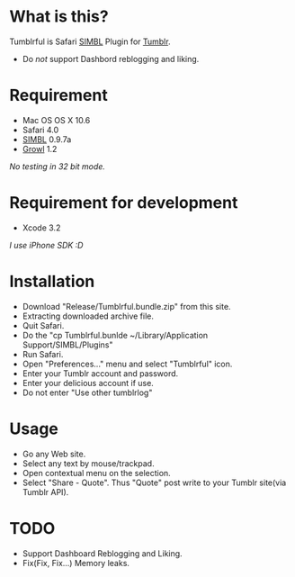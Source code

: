 # What is this?

Tumblrful is Safari [SIMBL](http://www.culater.net/software/SIMBL/SIMBL.php) Plugin for [Tumblr](www.tumblr.com).

- Do *not* support Dashbord reblogging and liking.

# Requirement

- Mac OS OS X 10.6
- Safari 4.0
- [SIMBL](http://www.culater.net/software/SIMBL/SIMBL.php) 0.9.7a
- [Growl](http://growl.info/) 1.2

*No testing in 32 bit mode.*

# Requirement for development

- Xcode 3.2

*I use iPhone SDK :D*

# Installation

- Download "Release/Tumblrful.bundle.zip" from this site.
- Extracting downloaded archive file.
- Quit Safari.
- Do the "cp Tumblrful.bunlde ~/Library/Application Support/SIMBL/Plugins"
- Run Safari.
- Open "Preferences..." menu and select "Tumblrful" icon.
- Enter your Tumblr account and password.
- Enter your delicious account if use.
- Do not enter "Use other tumblrlog"

# Usage

- Go any Web site.
- Select any text by mouse/trackpad.
- Open contextual menu on the selection.
- Select "Share - Quote". Thus "Quote" post write to your Tumblr site(via Tumblr API).

# TODO

- Support Dashboard Reblogging and Liking.
- Fix(Fix, Fix...) Memory leaks.
